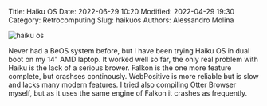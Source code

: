 Title: Haiku OS
Date: 2022-06-29 10:20
Modified: 2022-04-29 19:30
Category: Retrocomputing
Slug: haikuos
Authors: Alessandro Molina

![haiku os]({attach}/retro/Haiku_R1_Beta_3_desktop_screenshot.png)

Never had a BeOS system before, but I have been trying Haiku OS in dual boot on my 14" AMD laptop.
It worked well so far, the only real problem with Haiku is the lack of a serious brower.
Falkon is the one more feature complete, but crashses continously. 
WebPositive is more reliable but is slow and lacks many modern features.
I tried also compiling Otter Browser myself, but as it uses the same engine of Falkon it crashes as frequently.

